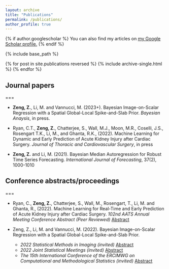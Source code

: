 ```yaml
---
layout: archive
title: "Publications"
permalink: /publications/
author_profile: true
---
```


{% if author.googlescholar %}
  You can also find my articles on <u><a href="{{author.googlescholar}}">my Google Scholar profile</a>.</u>
{% endif %}

{% include base_path %}

{% for post in site.publications reversed %}
  {% include archive-single.html %}
{% endfor %}

## Journal papers
===
* **Zeng, Z.**, Li, M. and Vannucci, M. (2023+). Bayesian Image-on-Scalar Regression with a Spatial Global-Local Spike-and-Slab Prior. *Bayesian Anaysis*, in press.

* Ryan, C.T., **Zeng, Z.**, Chatterjee, S., Wall, M.J., Moon, M.R., Coselli, J.S., Rosengart T.K., Li, M., and Ghanta, R.K., (2022). Machine Learning for Dynamic and Early Prediction of Acute Kidney Injury after Cardiac Surgery. *Journal of Thoracic and Cardiovascular Surgery*, in press

* **Zeng, Z.** and Li, M. (2021). Bayesian Median Autoregression for Robust Time Series Forecasting. *International Journal of Forecasting*, 37(2), 1000-1010

## Conference abstracts/proceedings
===
* Ryan, C., **Zeng, Z.**, Chatterjee, S., Wall, M., Rosengart, T., Li, M. and Ghanta, R., (2022). Machine Learning for Real-Time and Early Prediction of Acute Kidney Injury after Cardiac Surgery. *102nd AATS Annual Meeting Conference Abstract (Peer Reviewed)* [Abstract](https://www.aats.org/resources/1372)

* Zeng, Z., Li, M. and Vannucci, M. (2022). Bayesian Image-on-Scalar Regression with a Spatial Global-Local Spike-and-Slab Prior. 
  * *2022 Statistical Methods in Imaging (invited)* [Abstract](https://www.vumc.org/biostatistics/SMI/studentshowcase)
  * *2022 Joint Statistical Meetings (invited)* [Abstract](https://ww2.amstat.org/meetings/jsm/2022/onlineprogram/AbstractDetails.cfm?abstractid=322062)
  * *The 15th International Conference of the ERCIMWG on Computational and Methodological Statistics (invited)* [Abstract](http://www.cmstatistics.org/RegistrationsV2/CMStatistics2022/viewSubmission.php?id=845&token=rp7q7484rnrn52n945s45920o4r20r88)

 
